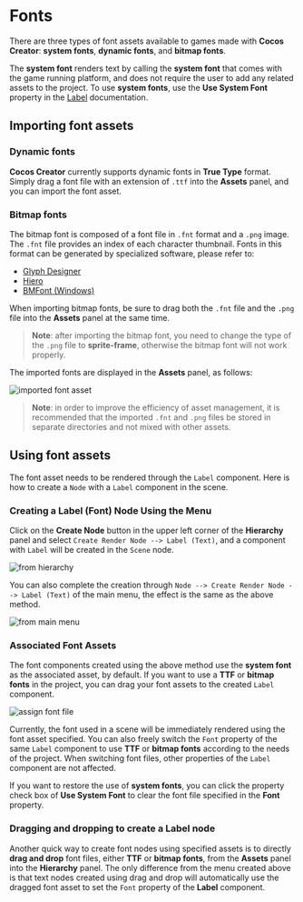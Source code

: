 # Fonts

There are three types of font assets available to games made with __Cocos Creator__: __system fonts__, __dynamic fonts__, and __bitmap fonts__.

The __system font__ renders text by calling the __system font__ that comes with the game running platform, and does not require the user to add any related assets to the project. To use __system fonts__, use the __Use System Font__ property in the [Label](../ui-system/components/editor/label.md) documentation.

## Importing font assets

### Dynamic fonts

__Cocos Creator__ currently supports dynamic fonts in __True Type__ format. Simply drag a font file with an extension of `.ttf` into the __Assets__ panel, and you can import the font asset.

### Bitmap fonts

The bitmap font is composed of a font file in `.fnt` format and a `.png` image. The `.fnt` file provides an index of each character thumbnail. Fonts in this format can be generated by specialized software, please refer to:

- [Glyph Designer](https://71squared.com/glyphdesigner)
- [Hiero](https://github.com/libgdx/libgdx/wiki/Hiero)
- [BMFont (Windows)](http://www.angelcode.com/products/bmfont/)

When importing bitmap fonts, be sure to drag both the `.fnt` file and the `.png` file into the __Assets__ panel at the same time.

> __Note__: after importing the bitmap font, you need to change the type of the `.png` file to __sprite-frame__, otherwise the bitmap font will not work properly.

The imported fonts are displayed in the __Assets__ panel, as follows:

![imported font asset](font/imported.png)

> __Note__: in order to improve the efficiency of asset management, it is recommended that the imported `.fnt` and `.png` files be stored in separate directories and not mixed with other assets.

## Using font assets

The font asset needs to be rendered through the `Label` component. Here is how to create a `Node` with a `Label` component in the scene.

### Creating a Label (Font) Node Using the Menu

Click on the __Create Node__ button in the upper left corner of the __Hierarchy__ panel and select `Create Render Node --> Label (Text)`, and a component with `Label` will be created in the `Scene` node.

![from hierarchy](font/create_label.png)

You can also complete the creation through `Node --> Create Render Node --> Label (Text)` of the main menu, the effect is the same as the above method.

![from main menu](font/create_label_main_menu.png)

### Associated Font Assets

The font components created using the above method use the __system font__ as the associated asset, by default. If you want to use a __TTF__ or __bitmap fonts__ in the project, you can drag your font assets to the created `Label` component.

![assign font file](font/assign_font_file.png)

Currently, the font used in a scene will be immediately rendered using the font asset specified. You can also freely switch the `Font` property of the same `Label` component to use __TTF__ or __bitmap fonts__ according to the needs of the project. When switching font files, other properties of the `Label` component are not affected.

If you want to restore the use of __system fonts__, you can click the property check box of __Use System Font__ to clear the font file specified in the __Font__ property.

### Dragging and dropping to create a Label node

Another quick way to create font nodes using specified assets is to directly __drag and drop__ font files, either __TTF__ or __bitmap fonts__, from the __Assets__ panel into the __Hierarchy__ panel. The only difference from the menu created above is that text nodes created using drag and drop will automatically use the dragged font asset to set the `Font` property of the __Label__ component.

<!-- ## 位图字体合并渲染

如果位图字体使用的贴图和其他 Sprite 使用的贴图是同一张，而且位图字体和 Sprite 之间没有插入使用其他贴图的渲染对象时，位图字体就可以和 Sprite 合并渲染批次。在放置位图字体资源时，请把 `.fnt` 文件、`.png` 文件和 Sprite 所使用的贴图文件放在一个文件夹下，然后参考 [自动图集工作流程](auto-atlas.md) 将位图字体的贴图和 Sprite 使用的贴图打包成一个图集，即可在原生和 WebGL 渲染环境下自动享受位图字体合并渲染的性能提升。 -->

<!-- 详情请参考 [BMFont 与 UI 合图自动批处理](../advanced-topics/ui-auto-batch.md)。 -->

